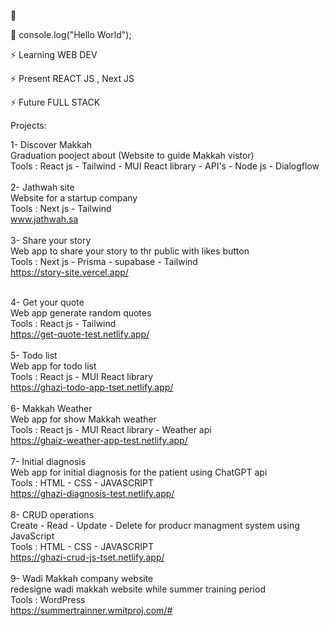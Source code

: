 👋
 
💬 console.log("Hello World");

⚡ Learning WEB DEV

⚡ Present REACT JS , Next JS

⚡ Future FULL STACK

Projects:

1- Discover Makkah <br>
Graduation pooject about (Website to guide Makkah vistor)<br>
Tools : React js - Tailwind - MUI React library - API's -  Node js - Dialogflow<br>
<br>
2- Jathwah site <br>
Website for a startup company<br>
Tools : Next js - Tailwind<br>
www.jathwah.sa
<br>
<br>
3- Share your story <br>
Web app to share your story to thr public with likes button<br>
Tools : Next js - Prisma - supabase - Tailwind<br>
https://story-site.vercel.app/<br>
<br>

4- Get your quote <br>
Web app generate random quotes<br>
Tools : React js - Tailwind<br>
https://get-quote-test.netlify.app/<br>
<br>
5- Todo list <br>
Web app for todo list <br>
Tools : React js - MUI React library <br>
https://ghazi-todo-app-tset.netlify.app/<br>
<br>
6- Makkah Weather<br>
Web app for show Makkah weather<br>
Tools : React js - MUI React library - Weather api<br>
https://ghaiz-weather-app-test.netlify.app/<br>
<br>
7- Initial diagnosis<br>
Web app for initial diagnosis for the patient using ChatGPT api<br>
Tools : HTML - CSS - JAVASCRIPT<br>
https://ghazi-diagnosis-test.netlify.app/<br>
<br>
8- CRUD operations<br>
Create - Read - Update - Delete for producr managment system using JavaScript<br>
Tools : HTML - CSS - JAVASCRIPT<br>
https://ghazi-crud-js-tset.netlify.app/<br>
<br>
9- Wadi Makkah company website<br>
redesigne wadi makkah website while summer training period<br>
Tools : WordPress<br>
https://summertrainner.wmitproj.com/#<br>

